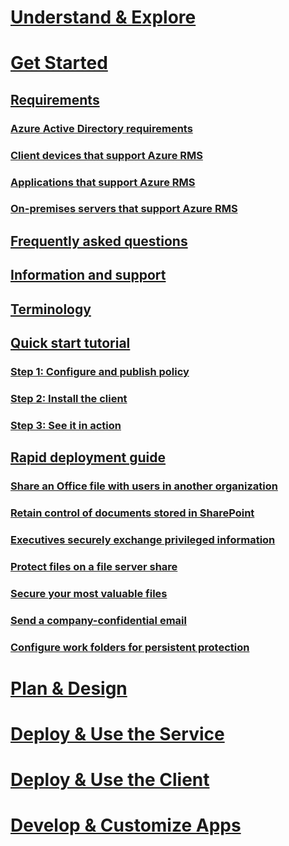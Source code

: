 # [Understand & Explore](/rights-management/understand-explore/azure-rights-management)
# [Get Started](requirements-azure-rms.md)
## [Requirements](requirements-azure-rms.md)
### [Azure Active Directory requirements](requirements-azure-ad.md)
### [Client devices that support Azure RMS](requirements-client-devices.md)
### [Applications that support Azure RMS](requirements-applications.md)
### [On-premises servers that support Azure RMS](requirements-servers.md)
## [Frequently asked questions](faqs.md)
## [Information and support](information-support.md)
## [Terminology](terminology.md)
## [Quick start tutorial](/rights-management/information-protection/infoprotect-quick-start-tutorial.md)
### [Step 1: Configure and publish policy](/rights-management/information-protection/infoprotect-tutorial-step2.md)
### [Step 2: Install the client](/rights-management/information-protection/infoprotect-tutorial-step3.md)
### [Step 3: See it in action](/rights-management/information-protection/infoprotect-tutorial-step4.md)
## [Rapid deployment guide](rapid-deployment-guide.md)
### [Share an Office file with users in another organization](scenario-share-office-file-externally.md)
### [Retain control of documents stored in SharePoint](scenario-sharepoint.md)
### [Executives securely exchange privileged information](scenario-executives-email.md)
### [Protect files on a file server share](scenario-fci.md)
### [Secure your most valuable files](scenario-secure-most-valuable-files.md)
### [Send a company-confidential email](scenario-company-confidential-email.md)
### [Configure work folders for persistent protection](scenario-work-folders.md)
# [Plan & Design](/rights-management/plan-design/deployment-roadmap)
# [Deploy & Use the Service](/rights-management/deploy-use/activate-service)
# [Deploy & Use the Client](/rights-management/rms-client/use-client)
# [Develop & Customize Apps](/rights-management/develop/developers-guide)

